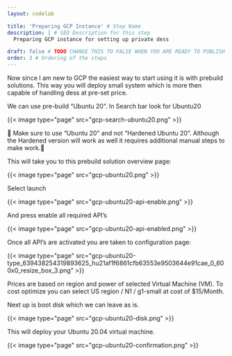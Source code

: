 ```yaml
---
layout: codelab

title: 'Preparing GCP Instance' # Step Name
description: | # SEO Description for this step
  Preparing GCP instance for setting up private dess

draft: false # TODO CHANGE THIS TO FALSE WHEN YOU ARE READY TO PUBLISH THE PAGE
order: 3 # Ordering of the steps
---
```


Now since I am new to GCP the easiest way to start using it is with prebuild solutions. This way you will deploy small system which is more then capable of handling dess at pre-set price.

We can use pre-build “Ubuntu 20”. In Search bar look for Ubuntu20

{{< image type="page" src="gcp-search-ubuntu20.png" >}}

🔴 Make sure to use “Ubuntu 20” and not “Hardened Ubuntu 20”. Although the Hardened version will work as well it requires additional manual steps to make work.🔴​

This will take you to this prebuild solution overview page:

{{< image type="page" src="gcp-ubuntu20.png" >}}

Select launch

{{< image type="page" src="gcp-ubuntu20-api-enable.png" >}}

And press enable all required API’s

{{< image type="page" src="gcp-ubuntu20-api-enabled.png" >}}

Once all API’s are activated you are taken to configuration page:

{{< image type="page" src="gcp-ubuntu20-type_639438254319893625_hu21af1f6861cfb63553e9503644e91cae_0_600x0_resize_box_3.png" >}}

Prices are based on region and power of selected Virtual Machine (VM). To cost optimize you can select US region / N1 / g1-small at cost of $15/Month.

Next up is boot disk which we can leave as is.

{{< image type="page" src="gcp-ubuntu20-disk.png" >}}

This will deploy your Ubuntu 20.04 virtual machine.

{{< image type="page" src="gcp-ubuntu20-confirmation.png" >}}
